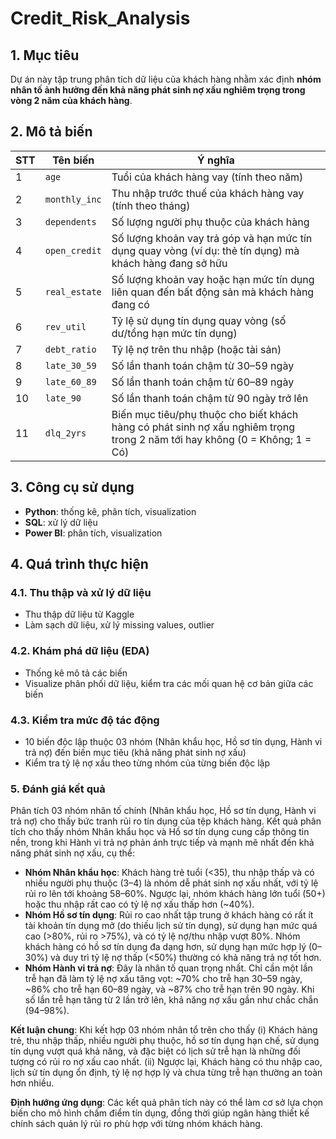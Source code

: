 # Credit_Risk_Analysis
## 1. Mục tiêu
Dự án này tập trung phân tích dữ liệu của khách hàng nhằm xác định **nhóm nhân tố ảnh hưởng đến khả năng phát sinh nợ xấu nghiêm trọng trong vòng 2 năm của khách hàng**.

## 2. Mô tả biến
| STT | Tên biến | Ý nghĩa |
|------|---------|-----|
| 1 | `age` | Tuổi của khách hàng vay (tính theo năm) |
| 2 | `monthly_inc` | Thu nhập trước thuế của khách hàng vay (tính theo tháng)|
| 3 | `dependents` | Số lượng người phụ thuộc của khách hàng |
| 4 | `open_credit` | Số lượng khoản vay trả góp và hạn mức tín dụng quay vòng (ví dụ: thẻ tín dụng) mà khách hàng đang sở hữu|
| 5 | `real_estate` | Số lượng khoản vay hoặc hạn mức tín dụng liên quan đến bất động sản mà khách hàng đang có|
| 6 | `rev_util` |  Tỷ lệ sử dụng tín dụng quay vòng (số dư/tổng hạn mức tín dụng)|
| 7 | `debt_ratio` | Tỷ lệ nợ trên thu nhập (hoặc tài sản)|
| 8 | `late_30_59` | Số lần thanh toán chậm từ 30–59 ngày|
| 9 | `late_60_89` | Số lần thanh toán chậm từ 60–89 ngày|
| 10 | `late_90` | Số lần thanh toán chậm từ 90 ngày trở lên|
| 11 | `dlq_2yrs` | Biến mục tiêu/phụ thuộc cho biết khách hàng có phát sinh nợ xấu nghiêm trọng trong 2 năm tới hay không (0 = Không; 1 = Có) |

## 3. Công cụ sử dụng 
- **Python**: thống kê, phân tích, visualization
- **SQL**: xử lý dữ liệu
- **Power BI**: phân tích, visualization

## 4. Quá trình thực hiện
### 4.1. Thu thập và xử lý dữ liệu
- Thu thập dữ liệu từ Kaggle  
- Làm sạch dữ liệu, xử lý missing values, outlier

### 4.2. Khám phá dữ liệu (EDA)
- Thống kê mô tả các biến  
- Visualize phân phối dữ liệu, kiểm tra các mối quan hệ cơ bản giữa các biến

### 4.3. Kiểm tra mức độ tác động
- 10 biến độc lập thuộc 03 nhóm (Nhân khẩu học, Hồ sơ tín dụng, Hành vi trả nợ) đến biến mục tiêu (khả năng phát sinh nợ xấu)
- Kiểm tra tỷ lệ nợ xấu theo từng nhóm của từng biến độc lập

### 5. Đánh giá kết quả
Phân tích 03 nhóm nhân tố chính (Nhân khẩu học, Hồ sơ tín dụng, Hành vi trả nợ) cho thấy bức tranh rủi ro tín dụng của tệp khách hàng. Kết quả phân tích cho thấy nhóm Nhân khẩu học và Hồ sơ tín dụng cung cấp thông tin nền, trong khi Hành vi trả nợ phản ánh trực tiếp và mạnh mẽ nhất đến khả năng phát sinh nợ xấu, cụ thể:
- **Nhóm Nhân khẩu học**: Khách hàng trẻ tuổi (<35), thu nhập thấp và có nhiều người phụ thuộc (3–4) là nhóm dễ phát sinh nợ xấu nhất, với tỷ lệ rủi ro lên tới khoảng 58–60%. Ngược lại, nhóm khách hàng lớn tuổi (50+) hoặc thu nhập rất cao có tỷ lệ nợ xấu thấp hơn (~40%).
- **Nhóm Hồ sơ tín dụng**: Rủi ro cao nhất tập trung ở khách hàng có rất ít tài khoản tín dụng mở (do thiếu lịch sử tín dụng), sử dụng hạn mức quá cao (>80%, rủi ro >75%), và có tỷ lệ nợ/thu nhập vượt 80%. Nhóm khách hàng có hồ sơ tín dụng đa dạng hơn, sử dụng hạn mức hợp lý (0–30%) và duy trì tỷ lệ nợ thấp (<50%) thường có khả năng trả nợ tốt hơn.
- **Nhóm Hành vi trả nợ**: Đây là nhân tố quan trọng nhất. Chỉ cần một lần trễ hạn đã làm tỷ lệ nợ xấu tăng vọt: ~70% cho trễ hạn 30–59 ngày, ~86% cho trễ hạn 60–89 ngày, và ~87% cho trễ hạn trên 90 ngày. Khi số lần trễ hạn tăng từ 2 lần trở lên, khả năng nợ xấu gần như chắc chắn (94–98%).

**Kết luận chung**: Khi kết hợp 03 nhóm nhân tổ trên cho thấy 
(i) Khách hàng trẻ, thu nhập thấp, nhiều người phụ thuộc, hồ sơ tín dụng hạn chế, sử dụng tín dụng vượt quá khả năng, và đặc biệt có lịch sử trễ hạn là những đối tượng có rủi ro nợ xấu cao nhất. 
(ii) Ngược lại, Khách hàng có thu nhập cao, lịch sử tín dụng ổn định, tỷ lệ nợ hợp lý và chưa từng trễ hạn thường an toàn hơn nhiều.

**Định hướng ứng dụng**: Các kết quả phân tích này có thể làm cơ sở lựa chọn biến cho mô hình chấm điểm tín dụng, đồng thời giúp ngân hàng thiết kế chính sách quản lý rủi ro phù hợp với từng nhóm khách hàng.



